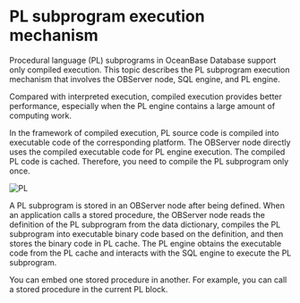 # PL subprogram execution mechanism

Procedural language (PL) subprograms in OceanBase Database support only compiled execution. This topic describes the PL subprogram execution mechanism that involves the OBServer node, SQL engine, and PL engine.

Compared with interpreted execution, compiled execution provides better performance, especially when the PL engine contains a large amount of computing work.

In the framework of compiled execution, PL source code is compiled into executable code of the corresponding platform. The OBServer node directly uses the compiled executable code for PL engine execution. The compiled PL code is cached. Therefore, you need to compile the PL subprogram only once.

​![PL](https://obbusiness-private.oss-cn-shanghai.aliyuncs.com/doc/img/observer-enterprise/V4.2.1/EN_US/700.reference/100.oceanbase-database-concepts/%E5%86%85%E6%A0%B817.png)

A PL subprogram is stored in an OBServer node after being defined. When an application calls a stored procedure, the OBServer node reads the definition of the PL subprogram from the data dictionary, compiles the PL subprogram into executable binary code based on the definition, and then stores the binary code in PL cache. The PL engine obtains the executable code from the PL cache and interacts with the SQL engine to execute the PL subprogram.

You can embed one stored procedure in another. For example, you can call a stored procedure in the current PL block.
